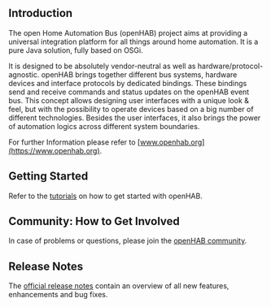 ## Introduction

The open Home Automation Bus (openHAB) project aims at providing a universal integration platform for all things around home automation. It is a pure Java solution, fully based on OSGi.

It is designed to be absolutely vendor-neutral as well as hardware/protocol-agnostic. openHAB brings together different bus systems, hardware devices and interface protocols by dedicated bindings. These bindings send and receive commands and status updates on the openHAB event bus. This concept allows designing user interfaces with a unique look & feel, but with the possibility to operate devices based on a big number of different technologies. Besides the user interfaces, it also brings the power of automation logics across different system boundaries.

For further Information please refer to [www.openhab.org](https://www.openhab.org).

## Getting Started

Refer to the [tutorials](https://www.openhab.org/docs/tutorial/) on how to get started with openHAB.

## Community: How to Get Involved

In case of problems or questions, please join the [openHAB community](https://community.openhab.org).

## Release Notes

The [official release notes](https://github.com/openhab/openhab-distro/releases/tag/2.2.0) contain an overview of all new features, enhancements and bug fixes.

